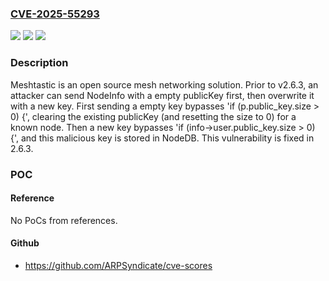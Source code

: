 ### [CVE-2025-55293](https://cve.mitre.org/cgi-bin/cvename.cgi?name=CVE-2025-55293)
![](https://img.shields.io/static/v1?label=Product&message=firmware&color=blue)
![](https://img.shields.io/static/v1?label=Version&message=%3C%202.6.3%20&color=brightgreen)
![](https://img.shields.io/static/v1?label=Vulnerability&message=CWE-287%3A%20Improper%20Authentication&color=brightgreen)

### Description

Meshtastic is an open source mesh networking solution. Prior to v2.6.3, an attacker can send NodeInfo with a empty publicKey first, then overwrite it with a new key. First sending a empty key bypasses 'if (p.public_key.size > 0) {', clearing the existing publicKey (and resetting the size to 0) for a known node. Then a new key bypasses 'if (info->user.public_key.size > 0) {', and this malicious key is stored in NodeDB. This vulnerability is fixed in 2.6.3.

### POC

#### Reference
No PoCs from references.

#### Github
- https://github.com/ARPSyndicate/cve-scores

